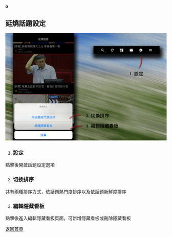 ##### o
## 延燒話題設定

![Image of Topic Settings Options](../v1/images/topic_settings.png) 

1. ### 設定
點擊後開啟話題設定選項

2. ### 切換排序
共有兩種排序方式，依話題熱門度排序以及依話題新鮮度排序

3. ### 編輯隱藏看板
點擊後進入編輯隱藏看板頁面，可新增隱藏看板或刪除隱藏看板  
  
[返回首頁](https://kimieno.github.io/ios.pitt) 